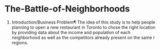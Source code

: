 # The-Battle-of-Neighborhoods

1) Introduction/Business Problem¶
  The idea of this study is to help people planning to open a new restaurant in Toronto to chose the right location by providing data about the income and population of each      neighborhood as well as the competitors already present on the same r regions.
  
  
